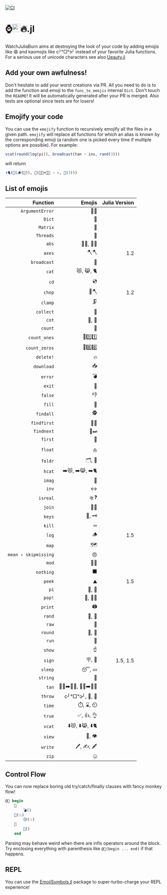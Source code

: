 [![CI](https://github.com/theogf/WatchJuliaBurn.jl/actions/workflows/CI.yml/badge.svg)](https://github.com/theogf/WatchJuliaBurn.jl/actions/workflows/CI.yml)
# ⌚<img src="https://raw.githubusercontent.com/JuliaLang/julia/🖐️/doc/src/assets/julia.ico" height="26"/>🔥.jl

WatchJuliaBurn aims at destroying the look of your code by adding emojis like :smile: and kaomojis like c╯°□°ↄ╯ instead of your favorite Julia functions.
For a serious use of unicode characters see also [Ueauty.jl](https://gitlab.com/ExpandingMan/Ueauty.jl)

## Add your own awfulness!

Don't hesitate to add your worst creations via PR. All you need to do is to add the function and emoji to the `func_to_emojis` internal `Dict`. Don't touch the `README`!
It will be automatically generated after your PR is merged. Also tests are optional since tests are for losers!

## Emojify your code

You can use the `emojify` function to recursively emojify all the files in a given path. `emojify` will replace all functions for which an alias is known
by the corresponding emoji (a random one is picked every time if multiple options are possible).
For example:

```julia
vcat(round(log(pi)), broadcast(tan ∘ inv, rand(3)))
```

will return

```julia
⬇️🐈(🔵(🪵(🍰)), 📡(👩🏻➡️👩🏽 ∘ ↔, 🎰(3)))
```

## List of emojis

|             Function |         Emojis | Julia Version |
| --------------------:| --------------:| -------------:|
|      `ArgumentError` |             💬🚨 |               |
|               `Dict` |              📖 |               |
|             `Matrix` |              🔢 |               |
|            `Threads` |              🧵 |               |
|                `abs` |         👔💪, 🎽💪 |               |
|               `axes` |             🪓🪓 |           1.2 |
|          `broadcast` |              📡 |               |
|                `cat` |        😻, 😹, 🐈 |               |
|                 `cd` |              💿 |               |
|               `chop` |             🌳🪓 |           1.2 |
|              `clamp` |             🗜️ |               |
|            `collect` |              🧺 |               |
|                `cot` |           🧥, 🥼 |               |
|              `count` |              🧮 |               |
|         `count_ones` |        🧮1️⃣1️⃣ |               |
|        `count_zeros` |        🧮0️⃣0️⃣ |               |
|            `delete!` |              🔥 |               |
|           `download` |              📥 |               |
|              `error` |              💣 |               |
|               `exit` |              🚪 |               |
|              `false` |              👎 |               |
|               `fill` |              🚰 |               |
|            `findall` |             🕵️ |               |
|          `findfirst` |             🔎🥇 |               |
|           `findnext` |             🔎⏭ |               |
|              `first` |              🥇 |               |
|              `float` |             ⛵️ |               |
|              `foldr` |           🗂, 📁 |               |
|               `hcat` |  ➡️😻, ➡️😹, ➡️🐈 |               |
|               `imag` |              🔮 |               |
|                `inv` |              ↔ |               |
|             `isreal` |             🛸❓ |               |
|               `join` |             🚪🚶 |               |
|               `keys` |           🔑, 🗝 |               |
|               `kill` |             ⚰️ |               |
|                `log` |              🪵 |           1.5 |
|                `map` |              🗺 |               |
| `mean ∘ skipmissing` |              😠 |               |
|                `mod` |             🛵🔧 |               |
|            `nothing` |              ⬛ |               |
|               `peek` |             ⛰️ |           1.5 |
|                 `pi` |           🥧, 🍰 |               |
|               `pop!` |          🍾, 🏹🎈 |               |
|              `print` |             🖨️ |               |
|               `rand` |           🎰, 🎲 |               |
|                `raw` |              🥩 |               |
|              `round` |           🎠, 🔵 |               |
|                `run` |              🏃 |               |
|               `show` |             ☝️ |               |
|               `sign` |           🪧, 🚏 |      1.5, 1.5 |
|              `sleep` |           😴, 💤 |               |
|             `string` |              🎻 |               |
|                `tan` | 🧑🏻➡️🧑🏽, 👩🏻➡️👩🏽 |               |
|              `throw` |  c╯°□°ↄ╯, 🤮, 🚮 |               |
|               `time` |      ⏱️, ⌛, ⏲️ |               |
|               `true` |        ✅, 👍, 👌 |               |
|               `vcat` |  ⬇️😻, ⬇️😹, ⬇️🐈 |               |
|               `view` |          👀, 👁️ |               |
|              `write` |     🖊️, ✍️, 🖋️ |               |
|                `zip` |              🤐 |               |
## Control Flow
You can now replace boring old try/catch/finally clauses with fancy monkey flow!

```julia
@🐒 begin
    🙈
    	💣()
    🙊(💥)
    	😥(💥)
    🙉
    	🍌()
    end
```

Parsing may behave weird when there are infix operators around the block. Try enclosing everything with parenthesis like `@🐒(begin ... end)` if that happens.

## REPL

You can use the [EmojiSymbols.jl](https://github.com/wookay/EmojiSymbols.jl) package to super-turbo-charge your REPL experience!
